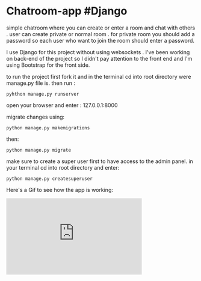 # Chatroom-app #Django

simple chatroom where you can create or enter a room and chat with others .
user can create private or normal room . for private room you should add a password so each user who want to join the room should enter a password.

I use Django for this project without using websockets .
I've been working on back-end of the project so I didn't pay attention to the front end and I'm using Bootstrap for the front side.

to run the project first fork it and in the terminal cd into root directory were manage.py file is. 
then run :
```
pyhthon manage.py runserver
```
open your browser and enter : 127.0.0.1:8000

migrate changes using:
```
python manage.py makemigrations
```
then:
```
python manage.py migrate
```

make sure to create a super user first to have access to the admin panel.
in your terminal cd into root directory and enter:
```
python manage.py createsuperuser
```

Here's a Gif to see how the app is working:
<div style="width:360px;max-width:100%;"><div style="height:0;padding-bottom:56.39%;position:relative;"><iframe width="360" height="203" style="position:absolute;top:0;left:0;width:100%;height:100%;" frameBorder="0" alt="gif" src="https://github.com/RezaJeffrey/Chatroom-app/blob/master/67pvve.gif"></div></div>
